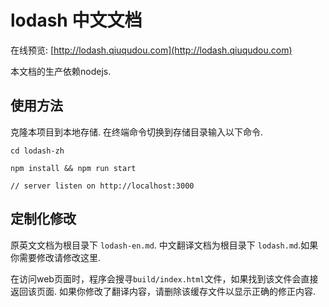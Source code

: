 # lodash 中文文档

在线预览: [http://lodash.qiuqudou.com](http://lodash.qiuqudou.com)

本文档的生产依赖nodejs.

## 使用方法

克隆本项目到本地存储.
在终端命令切换到存储目录输入以下命令.

```
cd lodash-zh

npm install && npm run start

// server listen on http://localhost:3000

```


## 定制化修改

原英文文档为根目录下 `lodash-en.md`.
中文翻译文档为根目录下 `lodash.md`.如果你需要修改请修改这里.

在访问web页面时，程序会搜寻`build/index.html`文件，如果找到该文件会直接返回该页面.
如果你修改了翻译内容，请删除该缓存文件以显示正确的修正内容.

